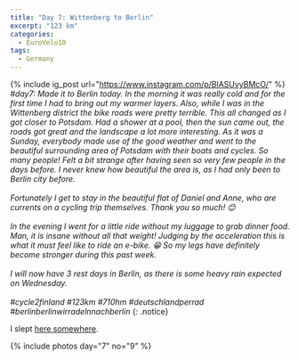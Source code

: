 ```yaml
---
title: "Day 7: Wittenberg to Berlin"
excerpt: "123 km"
categories:
  - EuroVelo10
tags:
  - Germany
---
```

{% include ig_post url="https://www.instagram.com/p/BlASUvyBMcO/" %}
_#day7: Made it to Berlin today. In the morning it was really cold and for the first time I had to bring out my warmer layers. Also, while I was in the Wittenberg district the bike roads were pretty terrible. This all changed as I got closer to Potsdam. Had a shower at a pool, then the sun came out, the roads got great and the landscape a lot more interesting. As it was a Sunday, *everybody* made use of the good weather and went to the beautiful surrounding area of Potsdam with their boats and cycles. So many people! Felt a bit strange after having seen so very few people in the days before. I never knew how beautiful the area is, as I had only been to Berlin city before.
<br><br>
Fortunately I get to stay in the beautiful flat of Daniel and Anne, who are currents on a cycling trip themselves. Thank you so much! 😊
<br><br>
In the evening I went for a little ride without my luggage to grab dinner food. Man, it is insane without all that weight! Judging by the acceleration this is what it must feel like to ride an e-bike. 😁 So my legs have definitely become stronger during this past week.
<br><br>
I will now have 3 rest days in Berlin, as there is some heavy rain expected on Wednesday.
<br><br>
#cycle2finland #123km #710hm #deutschlandperrad #berlinberlinwirradelnnachberlin_
{: .notice}

I slept [here somewhere](https://www.openstreetmap.org/search?query=bergmannkiez#map=17/52.49072/13.40225).

{% include photos day="7" no="9" %}